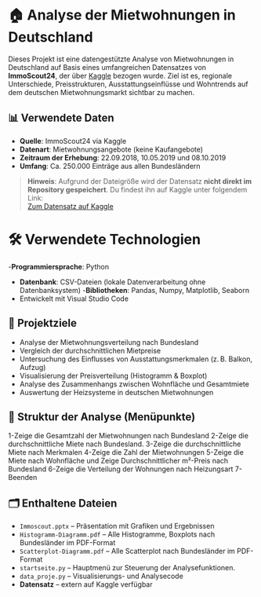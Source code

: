 # 🏠 Analyse der Mietwohnungen in Deutschland

Dieses Projekt ist eine datengestützte Analyse von Mietwohnungen in Deutschland auf Basis eines umfangreichen Datensatzes von **ImmoScout24**, der über [Kaggle](https://www.kaggle.com/) bezogen wurde. Ziel ist es, regionale Unterschiede, Preisstrukturen, Ausstattungseinflüsse und Wohntrends auf dem deutschen Mietwohnungsmarkt sichtbar zu machen.

## 📊 Verwendete Daten

- **Quelle**: ImmoScout24 via Kaggle  
- **Datenart**: Mietwohnungsangebote (keine Kaufangebote)  
- **Zeitraum der Erhebung**: 22.09.2018, 10.05.2019 und 08.10.2019  
- **Umfang**: Ca. 250.000 Einträge aus allen Bundesländern  

> **Hinweis**: Aufgrund der Dateigröße wird der Datensatz **nicht direkt im Repository gespeichert**. Du findest ihn auf Kaggle unter folgendem Link:  
> [Zum Datensatz auf Kaggle](https://www.kaggle.com/datasets/corrieaar/apartment-rental-offers-in-germany)

  
# 🛠️ Verwendete Technologien

-**Programmiersprache**: Python
- **Datenbank**: CSV-Dateien (lokale Datenverarbeitung ohne Datenbanksystem)
-**Bibliotheken**:  Pandas, Numpy, Matplotlib, Seaborn  
- Entwickelt mit Visual Studio Code


## 🎯 Projektziele

- Analyse der Mietwohnungsverteilung nach Bundesland  
- Vergleich der durchschnittlichen Mietpreise  
- Untersuchung des Einflusses von Ausstattungsmerkmalen (z. B. Balkon, Aufzug)  
- Visualisierung der Preisverteilung (Histogramm & Boxplot)  
- Analyse des Zusammenhangs zwischen Wohnfläche und Gesamtmiete  
- Auswertung der Heizsysteme in deutschen Mietwohnungen


## 🧭 Struktur der Analyse (Menüpunkte)

1-Zeige die Gesamtzahl der Mietwohnungen nach Bundesland
2-Zeige die durchschnittliche Miete nach Bundesland.
3-Zeige die durchschnittliche Miete nach Merkmalen
4-Zeige die Zahl der Mietwohnungen
5-Zeige die Miete nach Wohnfläche und Zeige Durchschnittlicher m²-Preis nach Bundesland
6-Zeige die Verteilung der Wohnungen nach Heizungsart
7-Beenden


## 🗂️ Enthaltene Dateien

- `Immoscout.pptx` – Präsentation mit Grafiken und Ergebnissen  
- `Histogramm-Diagramm.pdf` – Alle Histogramme, Boxplots nach Bundesländer im PDF-Format 
- `Scatterplot-Diagramm.pdf` – Alle Scatterplot nach Bundesländer im PDF-Format 
- `startseite.py` – Hauptmenü zur Steuerung der Analysefunktionen.
- `data_proje.py` – Visualisierungs- und Analysecode
- **Datensatz** – extern auf Kaggle verfügbar



